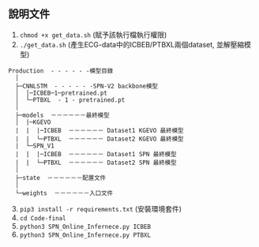 ## 說明文件

1. `chmod +x get_data.sh` (賦予該執行檔執行權限)
2. `./get_data.sh` (產生ECG-data中的ICBEB/PTBXL兩個dataset, 並解壓縮模型)

```
Production  - - - - - -模型目錄
  │
  ├─CNNLSTM  - - - - - -SPN-V2 backbone模型
  │  │─ICBEB─1─pretrained.pt
  │  └─PTBXL  - 1 - pretrained.pt
  │
  ├─models  －－－－－－最終模型
  │  |─KGEVO
  |  |  |─ICBEB  －－－－－－ Dataset1 KGEVO 最終模型
  |  |  └─PTBXL  －－－－－－ Dataset2 KGEVO 最終模型
  |  └─SPN_V1
  |  |  |─ICBEB  －－－－－－ Dataset1 SPN 最終模型
  |  |  └─PTBXL  －－－－－－ Dataset2 SPN 最終模型
  │
  ├─state  －－－－－－配置文件
  │
  └─weights  －－－－－－入口文件
```

3. `pip3 install -r requirements.txt` (安裝環境套件)
4. `cd Code-final`
5. `python3 SPN_Online_Infernece.py ICBEB`
6. `python3 SPN_Online_Infernece.py PTBXL`

